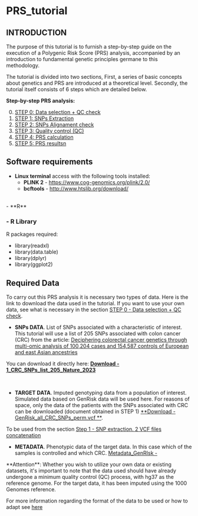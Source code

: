 # PRS_tutorial
## INTRODUCTION

The purpose of this tutorial is to furnish a step-by-step guide on the execution of a Polygenic Risk Score (PRS) analysis, accompanied by an introduction to fundamental genetic principles germane to this methodology.

The tutorial is divided into two sections, First, a series of basic concepts about genetics and PRS are introduced at a theoretical level. Secondly, the tutorial itself consists of 6 steps which are detailed below.

**Step-by-step PRS analysis:**

0. [STEP 0: Data selection + QC check](#step0)
1. [STEP 1: SNPs Extraction](#step1)
2. [STEP 2: SNPs Alignament check](#step2)
3. [STEP 3: Quality control (QC)](#step3)
4. [STEP 4: PRS calculation](#step4)
5. [STEP 5: PRS resultsn](#step5)



## Software requirements


- **Linux terminal** access with the following tools installed:
    - **PLINK 2** - https://www.cog-genomics.org/plink/2.0/ 
    - **bcftools** - http://www.htslib.org/download/ 
<br>    
- **R** 

### - R Library

R packages required:

- library(readxl)
- library(data.table)
- library(dplyr)
- library(ggplot2)


## Required Data

To carry out this PRS analysis it is necessary two types of data. Here is the link to download the data used in the tutorial. If you want to use your own data, see what is necessary in the section [STEP 0 - Data selection + QC check](#step0).

  - **SNPs DATA**. 
    List of SNPs associated with a characteristic of interest. This tutorial will use a list of 205 SNPs associated with colon cancer (CRC) from the article: [Deciphering colorectal cancer genetics through multi-omic analysis of 100,204 cases and 154,587 controls of European and east Asian ancestries](https://www.nature.com/articles/s41588-022-01222-9)
    
   You can download it directly here: [**Download - 1_CRC_SNPs_list_205_Nature_2023**](https://github.com/nmoragas/PRS_tutorial/tree/main/resources)
  
    
<br>

  - **TARGET DATA**. 
  Imputed genotyping data from a population of interest. Simulated data based on GenRisk data will be used here. For reasons of space, only the data of the patients with the SNPs associated with CRC can be downloaded (document obtained in STEP 1) [**Download - GenRisk_all_CRC_SNPs_perm.vcf **](https://github.com/nmoragas/PRS_tutorial/tree/main/resources).
  
  To be used from the section [Step 1 - SNP extraction. 2 VCF files concatenation](#vcf_conca)
  
  - **METADATA**.
  Phenotypic data of the target data. In this case which of the samples is controlled and which CRC. [Metadata_GenRIsk - ](https://github.com/nmoragas/PRS_tutorial/tree/main/resources)


<div class="alert alert-danger">
**Attention**: Whether you wish to utilize your own data or existing datasets, it's important to note that the data used should have already undergone a minimum quality control (QC) process, with hg37 as the reference genome. For the target data, it has been imputed using the 1000 Genomes reference.

For more information regarding the format of the data to be used or how to adapt see [here](#step0)

</div>

